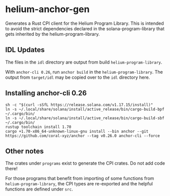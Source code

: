 # helium-anchor-gen

Generates a Rust CPI client for the Helium Program Library. This is intended to avoid the strict dependencies declared in the solana-program-library that gets inherited by the helium-program-library.

## IDL Updates

The files in the `idl` directory are output from build `helium-program-library`.

With `anchor-cli 0.26`, run `anchor build` in the `helium-program-library`. The output from `target/idl` may be copied over to the `idl` directory here.

## Installing anchor-cli 0.26

```
sh -c "$(curl -sSfL https://release.solana.com/v1.17.15/install)"
ln -s ~/.local/share/solana/install/active_release/bin/cargo-build-bpf ~/.cargo/bin/
ln -s ~/.local/share/solana/install/active_release/bin/cargo-build-sbf ~/.cargo/bin/
rustup toolchain install 1.70
cargo +1.70-x86_64-unknown-linux-gnu install --bin anchor --git https://github.com/coral-xyz/anchor --tag v0.26.0 anchor-cli --force
```

## Other notes

The crates under `programs` exist to generate the CPI crates. Do not add code there!

For those programs that benefit from importing of some functions from `helium-program-library`, the CPI types are re-exported and the helpful functions are defined under `src`.

